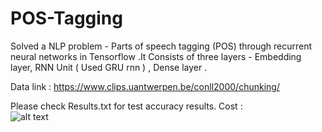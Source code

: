 # POS-Tagging

Solved a NLP problem -  Parts of speech tagging (POS) through recurrent neural networks in Tensorflow .It Consists of three layers - Embedding layer, RNN Unit ( Used GRU rnn ) , Dense layer .


Data link : https://www.clips.uantwerpen.be/conll2000/chunking/

Please check Results.txt for test accuracy results.
Cost : </br>
![alt text](https://github.com/naga-anjaneyulu/POS-Tagging/blob/master/Cost.JPG)
